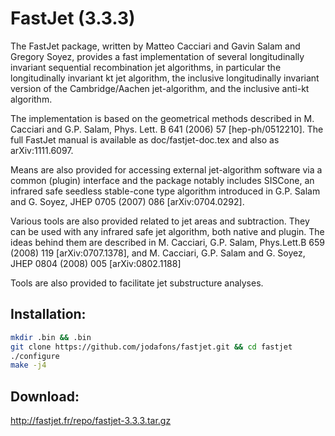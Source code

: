# FastJet (3.3.3)

The FastJet package, written by Matteo Cacciari and Gavin Salam and
Gregory Soyez, provides a fast implementation of several
longitudinally invariant sequential recombination jet algorithms, in
particular the longitudinally invariant kt jet algorithm, the
inclusive longitudinally invariant version of the Cambridge/Aachen
jet-algorithm, and the inclusive anti-kt algorithm.

The implementation is based on the geometrical methods described in
M. Cacciari and G.P. Salam, Phys. Lett. B 641 (2006) 57
[hep-ph/0512210]. The full FastJet manual is available as
doc/fastjet-doc.tex and also as arXiv:1111.6097.

Means are also provided for accessing external jet-algorithm software
via a common (plugin) interface and the package notably includes
SISCone, an infrared safe seedless stable-cone type algorithm introduced
in G.P. Salam and G. Soyez, JHEP 0705 (2007) 086 [arXiv:0704.0292].

Various tools are also provided related to jet areas and
subtraction. They can be used with any infrared safe jet algorithm,
both native and plugin. The ideas behind them are described in
M. Cacciari, G.P. Salam, Phys.Lett.B 659 (2008) 119 [arXiv:0707.1378], and
M. Cacciari, G.P. Salam and G. Soyez, JHEP 0804 (2008) 005 [arXiv:0802.1188]

Tools are also provided to facilitate jet substructure analyses.

## Installation:


```bash
mkdir .bin && .bin
git clone https://github.com/jodafons/fastjet.git && cd fastjet
./configure
make -j4
```


## Download:

http://fastjet.fr/repo/fastjet-3.3.3.tar.gz


